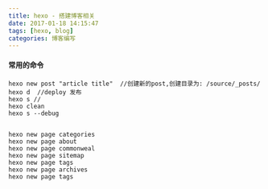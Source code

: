 ```yaml
---
title: hexo - 搭建博客相关
date: 2017-01-18 14:15:47
tags: [hexo, blog]
categories: 博客编写
---
```





#### 常用的命令

	hexo new post "article title"  //创建新的post,创建目录为: /source/_posts/
	hexo d  //deploy 发布
	hexo s //
	hexo clean
	hexo s --debug
	
	
	hexo new page categories
	hexo new page about
	hexo new page commonweal
	hexo new page sitemap
	hexo new page tags
	hexo new page archives
	hexo new page tags